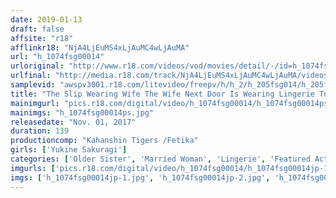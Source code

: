```yaml
---
date: 2019-01-13
draft: false
affsite: "r18"
afflinkr18: "NjA4LjEuMS4xLjAuMC4wLjAuMA"
url: "h_1074fsg00014"
urloriginal: "http://www.r18.com/videos/vod/movies/detail/-/id=h_1074fsg00014"
urlfinal: "http://media.r18.com/track/NjA4LjEuMS4xLjAuMC4wLjAuMA/videos/vod/movies/detail/-/id=h_1074fsg00014"
samplevid: "awspv3001.r18.com/litevideo/freepv/h/h_2/h_205fsg014/h_205fsg014_dmb_w.mp4"
title: "The Slip Wearing Wife The Wife Next Door Is Wearing Lingerie To Lure You To Temptation Slip Theater 5 Yukine Sakuragi"
mainimgurl: "pics.r18.com/digital/video/h_1074fsg00014/h_1074fsg00014ps.jpg"
mainimgs: "h_1074fsg00014ps.jpg"
releasedate: "Nov. 01, 2017"
duration: 139
productioncomp: "Kahanshin Tigers /Fetika"
girls: ['Yukine Sakuragi']
categories: ['Older Sister', 'Married Woman', 'Lingerie', 'Featured Actress', 'BUKKAKE', 'Facial', 'Hi-Def']
imgurls: ['pics.r18.com/digital/video/h_1074fsg00014/h_1074fsg00014jp-1.jpg', 'pics.r18.com/digital/video/h_1074fsg00014/h_1074fsg00014jp-2.jpg', 'pics.r18.com/digital/video/h_1074fsg00014/h_1074fsg00014jp-3.jpg', 'pics.r18.com/digital/video/h_1074fsg00014/h_1074fsg00014jp-4.jpg', 'pics.r18.com/digital/video/h_1074fsg00014/h_1074fsg00014jp-5.jpg', 'pics.r18.com/digital/video/h_1074fsg00014/h_1074fsg00014jp-6.jpg', 'pics.r18.com/digital/video/h_1074fsg00014/h_1074fsg00014jp-7.jpg', 'pics.r18.com/digital/video/h_1074fsg00014/h_1074fsg00014jp-8.jpg', 'pics.r18.com/digital/video/h_1074fsg00014/h_1074fsg00014jp-9.jpg', 'pics.r18.com/digital/video/h_1074fsg00014/h_1074fsg00014jp-10.jpg', 'pics.r18.com/digital/video/h_1074fsg00014/h_1074fsg00014jp-11.jpg', 'pics.r18.com/digital/video/h_1074fsg00014/h_1074fsg00014jp-12.jpg', 'pics.r18.com/digital/video/h_1074fsg00014/h_1074fsg00014jp-13.jpg', 'pics.r18.com/digital/video/h_1074fsg00014/h_1074fsg00014jp-14.jpg', 'pics.r18.com/digital/video/h_1074fsg00014/h_1074fsg00014jp-15.jpg', 'pics.r18.com/digital/video/h_1074fsg00014/h_1074fsg00014jp-16.jpg', 'pics.r18.com/digital/video/h_1074fsg00014/h_1074fsg00014jp-17.jpg', 'pics.r18.com/digital/video/h_1074fsg00014/h_1074fsg00014jp-18.jpg', 'pics.r18.com/digital/video/h_1074fsg00014/h_1074fsg00014jp-19.jpg', 'pics.r18.com/digital/video/h_1074fsg00014/h_1074fsg00014jp-20.jpg']
imgs: ['h_1074fsg00014jp-1.jpg', 'h_1074fsg00014jp-2.jpg', 'h_1074fsg00014jp-3.jpg', 'h_1074fsg00014jp-4.jpg', 'h_1074fsg00014jp-5.jpg', 'h_1074fsg00014jp-6.jpg', 'h_1074fsg00014jp-7.jpg', 'h_1074fsg00014jp-8.jpg', 'h_1074fsg00014jp-9.jpg', 'h_1074fsg00014jp-10.jpg', 'h_1074fsg00014jp-11.jpg', 'h_1074fsg00014jp-12.jpg', 'h_1074fsg00014jp-13.jpg', 'h_1074fsg00014jp-14.jpg', 'h_1074fsg00014jp-15.jpg', 'h_1074fsg00014jp-16.jpg', 'h_1074fsg00014jp-17.jpg', 'h_1074fsg00014jp-18.jpg', 'h_1074fsg00014jp-19.jpg', 'h_1074fsg00014jp-20.jpg']
---
```

